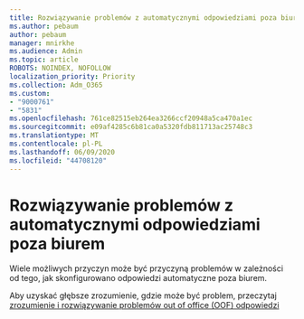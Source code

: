 ```yaml
---
title: Rozwiązywanie problemów z automatycznymi odpowiedziami poza biurem
ms.author: pebaum
author: pebaum
manager: mnirkhe
ms.audience: Admin
ms.topic: article
ROBOTS: NOINDEX, NOFOLLOW
localization_priority: Priority
ms.collection: Adm_O365
ms.custom:
- "9000761"
- "5831"
ms.openlocfilehash: 761ce82515eb264ea3266ccf20948a5ca470a1ec
ms.sourcegitcommit: e09af4285c6b81ca0a5320fdb811713ac25748c3
ms.translationtype: MT
ms.contentlocale: pl-PL
ms.lasthandoff: 06/09/2020
ms.locfileid: "44708120"
---
```

# <a name="troubleshooting-out-of-office-automatic-replies"></a>Rozwiązywanie problemów z automatycznymi odpowiedziami poza biurem

Wiele możliwych przyczyn może być przyczyną problemów w zależności od tego, jak skonfigurowano odpowiedzi automatyczne poza biurem.

Aby uzyskać głębsze zrozumienie, gdzie może być problem, przeczytaj [zrozumienie i rozwiązywanie problemów out of office (OOF) odpowiedzi](https://techcommunity.microsoft.com/t5/exchange-team-blog/understanding-and-troubleshooting-out-of-office-oof-replies/ba-p/1411972)